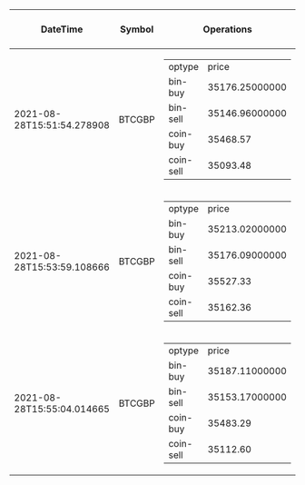 | DateTime | Symbol | Operations | what to do | max profit |
| ------------- | ------------- | ------------- | ------------- | ------------- | 
| 2021-08-28T15:51:54.278908| BTCGBP| <table><tr><td>optype</td><td>price</td></tr><tr><td>bin-buy</td><td>35176.25000000</td></tr><tr><td>bin-sell</td><td>35146.96000000</td></tr><tr><td>coin-buy</td><td>35468.57</td></tr><tr><td>coin-sell</td><td>35093.48</td></tr></table>| no-op| -82.77| 
| 2021-08-28T15:53:59.108666| BTCGBP| <table><tr><td>optype</td><td>price</td></tr><tr><td>bin-buy</td><td>35213.02000000</td></tr><tr><td>bin-sell</td><td>35176.09000000</td></tr><tr><td>coin-buy</td><td>35527.33</td></tr><tr><td>coin-sell</td><td>35162.36</td></tr></table>| no-op| -50.66| 
| 2021-08-28T15:55:04.014665| BTCGBP| <table><tr><td>optype</td><td>price</td></tr><tr><td>bin-buy</td><td>35187.11000000</td></tr><tr><td>bin-sell</td><td>35153.17000000</td></tr><tr><td>coin-buy</td><td>35483.29</td></tr><tr><td>coin-sell</td><td>35112.60</td></tr></table>| no-op| -74.51| 
